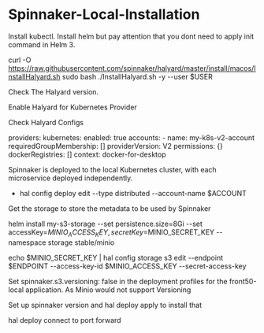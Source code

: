 # Spinnaker-Local-Installation

Install kubectl.
Install helm but pay attention  that you dont need to apply init command in Helm 3. 

curl -O https://raw.githubusercontent.com/spinnaker/halyard/master/install/macos/InstallHalyard.sh
sudo bash ./InstallHalyard.sh -y --user $USER

Check The Halyard version. 

Enable Halyard for Kubernetes Provider

Check Halyard Configs 

providers:
kubernetes:
      enabled: true
      accounts:
      - name: my-k8s-v2-account
        requiredGroupMembership: []
        providerVersion: V2
        permissions: {}
        dockerRegistries: []
        context: docker-for-desktop


Spinnaker is deployed to the local Kubernetes cluster, with each microservice deployed independently.

 - hal config deploy edit --type distributed --account-name $ACCOUNT


Get the storage to store the metadata to be used by Spinnaker

helm install my-s3-storage --set persistence.size=8Gi --set accessKey=$MINIO_ACCESS_KEY,secretKey=$MINIO_SECRET_KEY --namespace storage stable/minio

echo $MINIO_SECRET_KEY | hal config storage s3 edit --endpoint $ENDPOINT --access-key-id $MINIO_ACCESS_KEY --secret-access-key


Set spinnaker.s3.versioning: false in the deployment profiles for the front50-local application. As Minio would not support Versioning 



Set up spinnaker version and hal deploy apply to install that 

hal deploy connect to port forward
